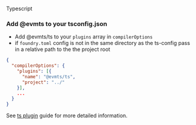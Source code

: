 Typescript

### Add @evmts to your tsconfig.json

- Add @evmts/ts to your `plugins` array in `compilerOptions`
- if `foundry.toml` config is not in the same directory as the ts-config pass in a relative path to the the project root

```json
{
  "compilerOptions": {
    "plugins": [{
      "name": "@evmts/ts",
      "project": "../"
    }],
    ...
  }
}
```

See [ts plugin](../guide/typescript.md) guide for more detailed information.
